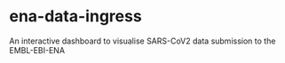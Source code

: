 # ena-data-ingress
An interactive dashboard to visualise SARS-CoV2 data submission to the EMBL-EBI-ENA
